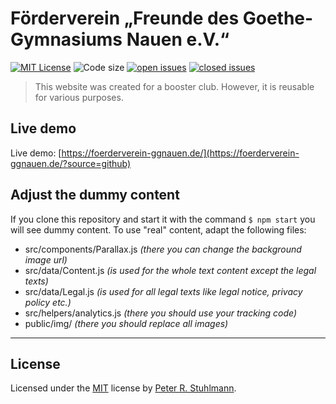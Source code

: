 # Förderverein „Freunde des Goethe-Gymnasiums Nauen e.V.“

[![MIT License](https://img.shields.io/github/license/peter-stuhlmann/Foerderverein-Goethe-Gymnasium-Nauen.svg)](https://github.com/peter-stuhlmann/Foerderverein-Goethe-Gymnasium-Nauen/blob/master/LICENSE)
![Code size](https://img.shields.io/github/languages/code-size/peter-stuhlmann/Foerderverein-Goethe-Gymnasium-Nauen.svg)
[![open issues](https://img.shields.io/github/issues/peter-stuhlmann/Foerderverein-Goethe-Gymnasium-Nauen.svg)](https://github.com/peter-stuhlmann/Foerderverein-Goethe-Gymnasium-Nauen/issues?q=is%3Aopen+is%3Aissue)
[![closed issues](https://img.shields.io/github/issues-closed/peter-stuhlmann/Foerderverein-Goethe-Gymnasium-Nauen.svg)](https://github.com/peter-stuhlmann/Foerderverein-Goethe-Gymnasium-Nauen/issues?q=is%3Aissue+is%3Aclosed)

> This website was created for a booster club. However, it is reusable for various purposes.

## Live demo

Live demo: [https://foerderverein-ggnauen.de/](https://foerderverein-ggnauen.de/?source=github)

## Adjust the dummy content

If you clone this repository and start it with the command `$ npm start` you will see dummy content.
To use "real" content, adapt the following files:

- src/components/Parallax.js _(there you can change the background image url)_
- src/data/Content.js _(is used for the whole text content except the legal texts)_
- src/data/Legal.js _(is used for all legal texts like legal notice, privacy policy etc.)_
- src/helpers/analytics.js _(there you should use your tracking code)_
- public/img/ _(there you should replace all images)_

---

## License

Licensed under the [MIT](https://github.com/peter-stuhlmann/Foerderverein-Goethe-Gymnasium-Nauen/blob/master/LICENSE) license by [Peter R. Stuhlmann](https://peter-stuhlmann-webentwicklung.de).
